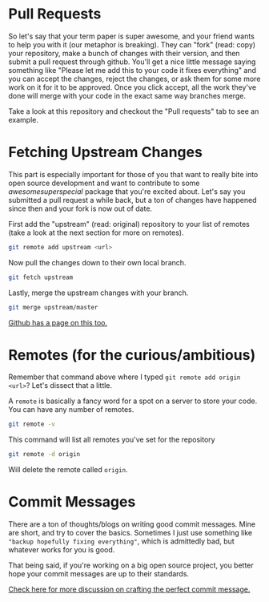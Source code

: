 # Pull Requests

So let's say that your term paper is super awesome, and your friend wants to help you with it (our metaphor is
breaking). They can "fork" (read: copy) your repository, make a bunch of changes with their version, and then submit a
pull request through github. You'll get a nice little message saying something like "Please let me add this to your code
it fixes everything" and you can accept the changes, reject the changes, or ask them for some more work on it for it to
be approved. Once you click accept, all the work they've done will merge with your code in the exact same way branches
merge.

Take a look at this repository and checkout the "Pull requests" tab to see an example.

# Fetching Upstream Changes

This part is especially important for those of you that want to really bite into open source development and want to
contribute to some *awesomesuperspecial* package that you're excited about. Let's say you submitted a pull request a
while back, but a ton of changes have happened since then and your fork is now out of date.

First add the "upstream" (read: original) repository to your list of remotes (take a look at the next section for more
on remotes).

```bash
git remote add upstream <url>
```

Now pull the changes down to their own local branch.

```bash
git fetch upstream
```

Lastly, merge the upstream changes with your branch.

```bash
git merge upstream/master
```

[Github has a page on this too.](https://help.github.com/articles/syncing-a-fork/)

# Remotes (for the curious/ambitious)

Remember that command above where I typed `git remote add origin <url>`? Let's dissect that a little.

A `remote` is basically a fancy word for a spot on a server to store your code. You can have any number of remotes.

```bash
git remote -v
```

This command will list all remotes you've set for the repository

```bash
git remote -d origin
```

Will delete the remote called `origin`.

# Commit Messages

There are a ton of thoughts/blogs on writing good commit messages. Mine are short, and try to cover the basics.
Sometimes I just use something like `"backup hopefully fixing everything"`, which is admittedly bad, but whatever works
for you is good.

That being said, if you're working on a big open source project, you better hope your commit messages are up to their
standards.

[Check here for more discussion on crafting the perfect commit message.](http://bfy.tw/57E8)

